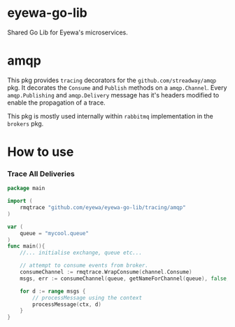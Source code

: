 # eyewa-go-lib

Shared Go Lib for Eyewa's microservices.

# amqp

This pkg provides `tracing` decorators for the `github.com/streadway/amqp` pkg. It decorates the `Consume` and `Publish` methods on a `amqp.Channel`. Every `amqp.Publishing` and `amqp.Delivery` message has it's headers modified to enable the propagation of a trace.

This pkg is mostly used internally within `rabbitmq` implementation in the `brokers` pkg.


# How to use

### Trace All Deliveries

```go
package main

import (
    rmqtrace "github.com/eyewa/eyewa-go-lib/tracing/amqp"
)

var (
    queue = "mycool.queue"
)
func main(){
    //... initialise exchange, queue etc...

    // attempt to consume events from broker.
    consumeChannel := rmqtrace.WrapConsume(channel.Consume)
    msgs, err := consumeChannel(queue, getNameForChannel(queue), false, false, false, false, nil)

    for d := range msgs {
        // processMessage using the context
        processMessage(ctx, d)
    }
}


```
